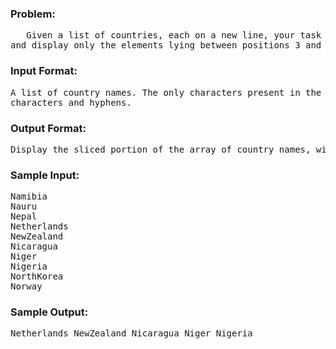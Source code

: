 ### Problem:
<pre>
   Given a list of countries, each on a new line, your task is to read them into an array. Then slice the array 
and display only the elements lying between positions 3 and 7, both inclusive. Indexing starts from from 0.
</pre>

### Input Format:
<pre>
A list of country names. The only characters present in the country names will be upper or lower case 
characters and hyphens.
</pre>

### Output Format:
<pre>
Display the sliced portion of the array of country names, with a space between each of them.
</pre>

### Sample Input:
<pre>
Namibia  
Nauru  
Nepal
Netherlands
NewZealand
Nicaragua
Niger
Nigeria
NorthKorea
Norway
</pre>

### Sample Output:
<pre>
Netherlands NewZealand Nicaragua Niger Nigeria
</pre>
